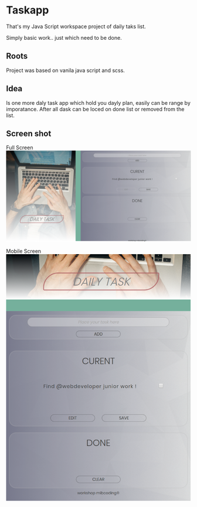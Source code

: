 # Taskapp

That's my Java Script workspace project of daily taks list.

Simply basic work.. just which need to be done.

## Roots

Project was based on vanila java script and scss.

## Idea

Is one more daly task app which hold you dayly plan, easily can be range by imporatance.
After all dask can be loced on done list or removed from the list.

## Screen shot
Full Screen
![Full screen](https://github.com/MIBuczek/Taskapp/blob/master/printscreen1.png)

Mobile Screen
![Mobile screen](https://github.com/MIBuczek/Taskapp/blob/master/printscreen2.png)
